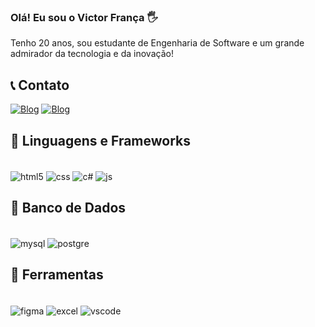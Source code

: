 ### Olá! Eu sou o Victor França 🖐️
Tenho 20 anos, sou estudante de Engenharia de Software e um grande admirador da tecnologia e da inovação!


## 📞 Contato

[![Blog](https://img.shields.io/badge/LinkedIn-0077B5?style=for-the-badge&logo=linkedin&logoColor=white)](www.linkedin.com/in/victorfrancap)
[![Blog](https://img.shields.io/badge/Instagram-E4405F?style=for-the-badge&logo=instagram&logoColor=white)](https://www.instagram.com/victorhugoxz/)


## 🧩 Linguagens e Frameworks

<div style="display: inline_block"><br/>
<img align="center" alt="html5" src="https://img.shields.io/badge/HTML5-E34F26?style=for-the-badge&logo=html5&logoColor=white" />
<img align="center" alt="css" src="https://img.shields.io/badge/CSS-239120?&style=for-the-badge&logo=css3&logoColor=white" />
<img align="center" alt="c#" src="https://img.shields.io/badge/C%23-239120?style=for-the-badge&logo=c-sharp&logoColor=white" />
<img align="center" alt="js" src="https://img.shields.io/badge/JavaScript-323330?style=for-the-badge&logo=javascript&logoColor=F7DF1E" /><br/>
</div>

## 📂 Banco de Dados

<div style="display: inline_block"><br/>
<img align="center" alt="mysql" src="https://img.shields.io/badge/MySQL-00000F?style=for-the-badge&logo=mysql&logoColor=white" />
<img align="center" alt="postgre" src="https://img.shields.io/badge/PostgreSQL-316192?style=for-the-badge&logo=postgresql&logoColor=white" /><br/>
</div>


## 🔎 Ferramentas
<div style="display: inline_block"><br/>
<img align="center" alt="figma" src="https://img.shields.io/badge/Figma-F24E1E?style=for-the-badge&logo=figma&logoColor=white" />
<img align="center" alt="excel" src="https://img.shields.io/badge/Microsoft_Excel-217346?style=for-the-badge&logo=microsoft-excel&logoColor=white" /> <img align="center" alt="vscode" src="https://img.shields.io/badge/Visual_Studio_Code-0078D4?style=for-the-badge&logo=visual%20studio%20code&logoColor=white" /><br/>
</div>
